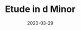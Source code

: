 --- 
layout: sheets-layout
title: "Etude in d Minor"
date: 2020-03-29
categories: original-works
pdf-link: etude-d-minor.pdf
pdf-lyric: "#"
yt-link: "#"
muse-link: https://musescore.com/user/28025112/scores/6050137
---